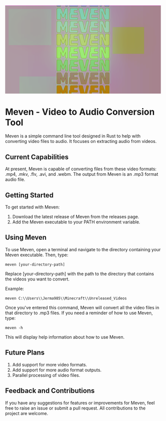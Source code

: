 ![meven logo](MEVEN.png)
# Meven - Video to Audio Conversion Tool

Meven is a simple command line tool designed in Rust to help with converting video files to audio. It focuses on extracting audio from videos.

## Current Capabilities

At present, Meven is capable of converting files from these video formats: .mp4, .mkv, .flv, .avi, and .webm. The output from Meven is an .mp3 format audio file.

## Getting Started

To get started with Meven:

1. Download the latest release of Meven from the releases page.
2. Add the Meven executable to your PATH environment variable.

## Using Meven

To use Meven, open a terminal and navigate to the directory containing your Meven executable. Then, type:

```shell
meven [your-directory-path]
```

Replace [your-directory-path] with the path to the directory that contains the videos you want to convert.

Example:

```shell
meven C:\\Users\\Jerma985\\Minecraft\\Unreleased_Videos
```
Once you've entered this command, Meven will convert all the video files in that directory to .mp3 files. If you need a reminder of how to use Meven, type:

```shell
meven -h
```

This will display help information about how to use Meven.


## Future Plans
1. Add support for more video formats.
2.  Add support for more audio format outputs.
3.  Parallel processing of video files.

## Feedback and Contributions
If you have any suggestions for features or improvements for Meven, feel free to raise an issue or submit a pull request. All contributions to the project are welcome.
